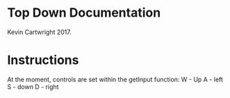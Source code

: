# Top Down Documentation
Kevin Cartwright 2017.

# Instructions
At the moment, controls are set within the getInput function:
W - Up
A - left
S - down
D - right
